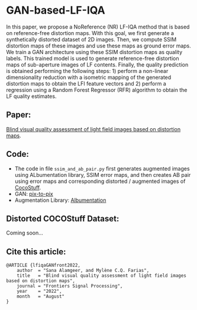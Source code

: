 # GAN-based-LF-IQA
In this paper, we propose a NoReference (NR) LF-IQA method that is based on reference-free distortion maps. With this goal, we first generate a synthetically distorted dataset of 2D images. Then, we compute SSIM distortion maps of these images and use these maps as ground error maps. We train a GAN architecture using these SSIM distortion maps as quality labels. This trained model is used to generate reference-free distortion maps of sub-aperture images of LF contents. Finally, the quality prediction is obtained performing the following steps: 1) perform a non-linear dimensionality reduction with a isometric mapping of the generated distortion
maps to obtain the LFI feature vectors and 2) perform a regression using a Random Forest Regressor (RFR) algorithm to obtain the LF quality estimates.

## Paper: 
[Blind visual quality assessment of light field images based on distortion maps](https://www.frontiersin.org/articles/10.3389/frsip.2022.815058/full). 

## Code:
- The code in file `ssim_and_ab_pair.py` first generates augmented images using ALbumentation library, SSIM error maps, and then creates AB pair using error maps and corresponding distorted / augmented images of [CocoStuff](https://github.com/nightrome/cocostuff). 
- GAN: [pix-to-pix](https://github.com/junyanz/pytorch-CycleGAN-and-pix2pix)
- Augmentation Library: [Albumentation](https://albumentations.ai/)

## Distorted COCOStuff Dataset:
Coming soon...

## Cite this article:
```
@ARTICLE {lfiqaGANfront2022,
    author  = "Sana Alamgeer, and Mylène C.Q. Farias",
    title   = "Blind visual quality assessment of light field images based on distortion maps",
    journal = "Frontiers Signal Processing",
    year    = "2022",
    month   = "August"
}
```
